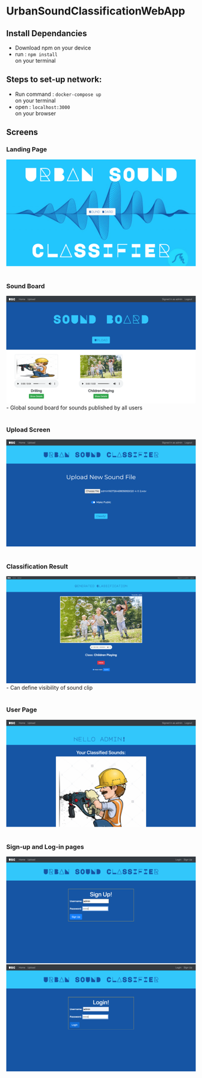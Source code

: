 # UrbanSoundClassificationWebApp

## Install Dependancies

- Download npm on your device
- run :  <code>npm install</code> <br> on your terminal

## Steps to set-up network:

- Run command  :  ``docker-compose up`` <br> on your terminal
- open :  ``localhost:3000`` <br> on your browser

## Screens

### Landing Page
<img src="./Screens/Landing.png" alt="Landing-screen"/>
<br><br>

### Sound Board
<img src="./Screens/SoundBoard.png" alt="SoundBoard-screen"/>
- Global sound board for sounds published by all users
<br><br>

### Upload Screen
<img src="./Screens/Upload.png" alt="Upload-screen"/>
<br><br>

### Classification Result
<img src="./Screens/Classification.png" alt="Classification-screen"/>
- Can define visibility of sound clip
<br><br>


### User Page
<img src="./Screens/User.png" alt="User-screen"/>
<br><br>

### Sign-up and Log-in pages
<img src="./Screens/Sign-up.png" alt="Sign-up-screen"/>
<img src="./Screens/Login.png" alt="Login-screen"/>
<br><br>
